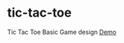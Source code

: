 # tic-tac-toe
Tic Tac Toe Basic Game design 
<a href="https://jsfiddle.net/vijay005676/cf4shq05/7/embedded" target="_blank">Demo</a>
